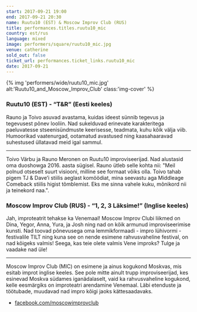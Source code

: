 ```yaml
---
start: 2017-09-21 19:00
end: 2017-09-21 20:30
name: Ruutu10 (EST) & Moscow Improv Club (RUS)
title: performances.titles.ruutu10_mic
country: est/rus
language: mixed
image: performers/square/ruutu10_mic.jpg
venue: catherine
sold_out: false
ticket_url: performances.ticket_links.ruutu10_mic
date: 2017-09-21
---
```

{% img 'performers/wide/ruutu10_mic.jpg' alt:'Ruutu10_and_Moscow_Improv_Club' class:'img-cover' %}

### Ruutu10 (EST) - “T&R” (Eesti keeles)

Rauno ja Toivo asuvad avastama, kuidas ideest sünnib tegevus ja tegevusest põnev looliin. Nad sukelduvad erinevate karakteritega paeluvatesse stseenisündmuste keerisesse, teadmata, kuhu kõik välja viib. Humoorikad vaatenurgad, ootamatud avastused ning kaasahaaravad suhestused üllatavad meid igal sammul.

---

Toivo Värbu ja Rauno Meronen on Ruutu10 improviseerijad. Nad alustasid oma duoshowga 2016. aasta sügisel. Rauno ütleb selle kohta nii: "Meil polnud otseselt suurt visiooni, milline see formaat võiks olla. Toivo tahab pigem TJ & Dave’i stiilis aeglast komöödiat, mina seevastu aga Middleage Comeback stiilis higist tõmblemist. Eks me sinna vahele kuku, mõnikord nii ja teinekord naa.". 

### Moscow Improv Club (RUS) - “1, 2, 3 Läksime!” (Inglise keeles)

Jah, improteatrit tehakse ka Venemaal! 
Moscow Improv Clubi liikmed on Dina, Yegor, Anna, Yura, ja Josh ning nad on kõik armunud improviseerimise kunsti. Nad toovad põnevusega oma lemmikformaadi - impro lühivormi -  festivalile TILT ning kuna see on nende esimene rahvusvaheline festival, on nad kõigeks valmis! Seega, kas teie olete valmis Vene improks? Tulge ja vaadake nad üle!

---

Moscow Improv Club (MIC) on esimene ja ainus kogukond Moskvas, mis esitab improt inglise keeles. See pole mitte ainult trupp improviseerijad, kes esinevad Moskva südames iganädalaselt, vaid ka rahvusvaheline kogukond, kelle eesmärgiks on improteatri arendamine Venemaal. Läbi etenduste ja töötubade, muudavad nad impro kõigi jaoks kättesaadavaks. 

- [facebook.com/moscowimprovclub](https://facebook.com/moscowimprovclub)
